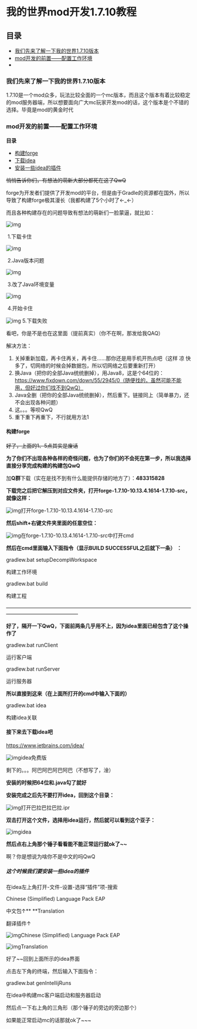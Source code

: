 # **我的世界mod开发1.7.10教程**

## 目录

- [我们先来了解一下我的世界1.7.10版本](#我们先来了解一下我的世界1.7.10版本)
- [mod开发的前置——配置工作环境](#mod开发的前置——配置工作环境)
- 

### **我们先来了解一下我的世界1.7.10版本**

1.7.10是一个mod众多，玩法比较全面的一个mc版本，而且这个版本有着比较稳定的mod服务器端，所以想要面向广大mc玩家开发mod的话，这个版本是个不错的选择。毕竟是mod的黄金时代

### **mod开发的前置——配置工作环境**

**目录**

- [构建forge](#构建forge)
- [下载idea](#接下来去下载idea吧)
- [安装一些idea的插件](#这个时候我们要安装一些idea的插件)

~~悄悄告诉你们，有想法的萌新大部分都死在这了QwQ~~

forge为开发者们提供了开发mod的平台，但是由于Gradle的资源都在国外，所以导致了构建forge极其漫长（我都构建了5个小时了←_←）

而且各种构建存在的问题导致有想法的萌新们一脸蒙逼，就比如：

![img](https://i0.hdslb.com/bfs/article/3508115fd96d58e0e048f73e96504c6a388db730.png)

​																									1.下载卡住



![img](https://i0.hdslb.com/bfs/article/ea3d5563131867864416a4210992780bc6c23f35.png)

​																								2.Java版本问题



![img](https://i0.hdslb.com/bfs/article/f927ac4f2ae0cb284904c4354f71130e62ef09de.jpg)

​																						3.改了Java环境变量



![img](https://i0.hdslb.com/bfs/article/749babbb30a3ba9048e847a3f60c9df8c393f684.png)

​																								4.开始卡住



![img](https://i0.hdslb.com/bfs/article/b4451d6383c82575f1d23cbb43bce7c1beb8ced1.png)																									5.下载失败

看吧，你是不是也在这里面（提前真实）（你不在啊，那发给我QAQ）

解决方法：

1. 关掉重新加载，再卡住再关，再卡住......那你还是用手机开热点吧（这样 凉 快多了，切网络的时候会掉数据包，所以切网络之后要重新打开）
2. 换Java（把你的全部Java统统删掉），用Java8，这是个64位的：https://www.fixdown.com/down/55/2945/0（随便找的，虽然可能不能用，但好过你们找不到QwQ）
3. Java全删（把你的全部Java统统删掉），然后重下。链接同上（简单暴力，还不会出现各种问题）
4. 这。。。等呗QwQ
5. 重下重下再重下，不行就用方法1

#### 构建forge

~~好了，上面的1、5点其实是废话~~

**为了你们不出现各种各样的奇怪问题，也为了你们的不会死在第一步，所以我选择直接分享完成构建的构建包QwQ**

加**Q群**下载（实在是找不到有什么能提供存储的地方了）：**483315828**

**下载完之后把它解压到对应文件夹，打开forge-1.7.10-10.13.4.1614-1.7.10-src，就像这样：**

![img](https://i0.hdslb.com/bfs/article/88fb0167be8bfad2f4aefa11698e282a9cf3e0da.png)打开forge-1.7.10-10.13.4.1614-1.7.10-src

**然后shift+右键文件夹里面的任意空位：**

![img](https://i0.hdslb.com/bfs/article/bc5f6c3ae92803358982a2fa07904744ce9d158f.jpg)在forge-1.7.10-10.13.4.1614-1.7.10-src中打开cmd

**然后在cmd里面输入下面指令（显示BUILD SUCCESSFUL之后就下一条） ：**

gradlew.bat setupDecompWorkspace

构建工作环境

gradlew.bat build

构建工程

——————————————————————————————————————————————————

**好了，隔开一下QwQ，下面前两条几乎用不上，因为idea里面已经包含了这个操作了**

gradlew.bat runClient

运行客户端

gradlew.bat runServer

运行服务器

**所以直接到这来（在上面所打开的cmd中输入下面的）**

gradlew.bat idea

构建idea关联

#### **接下来去下载idea吧**

https://www.jetbrains.com/idea/

![img](https://i0.hdslb.com/bfs/article/7290fac09c505be7aceb1102729b747c493d59d4.png)idea免费版

剩下的。。。阿巴阿巴阿巴阿巴（不想写了，淦）

**安装的时候把64位和.java勾了就好**

**安装完成之后先不要打开idea，回到这个目录：**

![img](https://i0.hdslb.com/bfs/article/5e48cfe22325bafe4828171dab2bb83127fa86c9.png)打开巴拉巴拉巴拉.ipr

**双击打开这个文件，选择用idea运行，然后就可以看到这个亚子：**

![img](https://i0.hdslb.com/bfs/article/37f5d3eacd4c64295feb21dc8d19dd97f1e01f9a.png)idea

**然后点右上角那个锤子看看能不能正常运行就ok了~~**

啊？你是想说为啥你不是中文的吗QwQ

##### **这个时候我们要安装一些idea的插件**

在idea左上角打开-文件-设置-选择“插件”项-搜索

Chinese (Simplified) Language Pack EAP

中文包↑**
**Translation

翻译插件↑



![img](https://i0.hdslb.com/bfs/article/bf02e77a9958b962ae9528a12a494bbb26292d71.png)Chinese (Simplified) Language Pack EAP



![img](https://i0.hdslb.com/bfs/article/fcb6b2d542907b2b668e8c2e41f8a77c0bb20363.png)Translation

好了~~回到上面所示的idea界面

点击左下角的终端，然后输入下面指令：

gradlew.bat genIntellijRuns

在idea中构建mc客户端启动和服务器启动

然后点一下右上角的三角形（那个锤子的旁边的旁边那个）

如果能正常启动mc的话那就ok了~~~